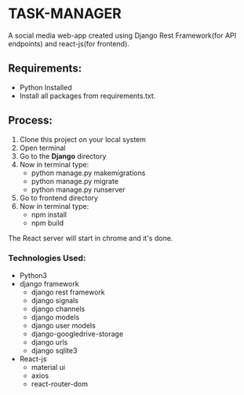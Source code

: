 # TASK-MANAGER
A social media web-app created using Django Rest Framework(for API endpoints) and react-js(for frontend).
## Requirements:
* Python Installed
* Install all packages from requirements.txt.
## Process:
1. Clone this project on your local system
2. Open terminal
3. Go to the **Django** directory
4. Now in terminal type:
    * python manage.py makemigrations
    * python manage.py migrate
    * python manage.py runserver
 5. Go to frontend directory
 6. Now in terminal type:
    * npm install
    * npm build
 
 The React server will start in chrome and it's done.


### Technologies Used:
* Python3
* django framework
   * django rest framework
   * django signals
   * django channels
   * django models
   * django user models
   * django-googledrive-storage
   * django urls
   * django sqlite3
* React-js
   * material ui
   * axios
   * react-router-dom
